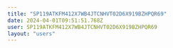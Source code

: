 ```yaml
---
title: "SP119ATKFM412X7WB4JTCNHVT02D6X919BZHPQR69"
date: 2024-04-01T09:51:51.768Z
user: SP119ATKFM412X7WB4JTCNHVT02D6X919BZHPQR69
layout: "users"
---
```

    